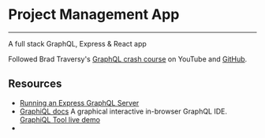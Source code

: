 # Project Management App
---

A full stack GraphQL, Express & React app

Followed Brad Traversy's [GraphQL crash course](https://www.youtube.com/watch?v=BcLNfwF04Kw) on YouTube and [GitHub](https://github.com/bradtraversy/project-mgmt-graphql). 

## Resources
- [Running an Express GraphQL Server](https://graphql.org/graphql-js/running-an-express-graphql-server/)
- [GraphiQL docs](https://github.com/graphql/graphiql) A graphical interactive in-browser GraphQL IDE. [GraphiQL Tool live demo](https://graphql.org/swapi-graphql?query=%23%20Welcome%20to%20GraphiQL%0A%23%0A%23%20GraphiQL%20is%20an%20in-browser%20tool%20for%20writing%2C%20validating%2C%20and%0A%23%20testing%20GraphQL%20queries.%0A%23%0A%23%20Type%20queries%20into%20this%20side%20of%20the%20screen%2C%20and%20you%20will%20see%20intelligent%0A%23%20typeaheads%20aware%20of%20the%20current%20GraphQL%20type%20schema%20and%20live%20syntax%20and%0A%23%20validation%20errors%20highlighted%20within%20the%20text.%0A%23%0A%23%20GraphQL%20queries%20typically%20start%20with%20a%20%22%7B%22%20character.%20Lines%20that%20start%0A%23%20with%20a%20%23%20are%20ignored.%0A%23%0A%23%20An%20example%20GraphQL%20query%20might%20look%20like%3A%0A%23%0A%20%20%20%20%7B%0A%20%20%20%20%20%20field%20(arg%3A%20%22value%22)%20%7B%0A%20%20%20%20%20%20%20%20subField%0A%20%20%20%20%20%20%7D%0A%20%20%20%20%7D%0A%23%0A%23%20Keyboard%20shortcuts%3A%0A%23%0A%23%20%20Prettify%20Query%3A%20%20Shift-Ctrl-P%20(or%20press%20the%20prettify%20button%20above)%0A%23%0A%23%20%20%20%20%20Merge%20Query%3A%20%20Shift-Ctrl-M%20(or%20press%20the%20merge%20button%20above)%0A%23%0A%23%20%20%20%20%20%20%20Run%20Query%3A%20%20Ctrl-Enter%20(or%20press%20the%20play%20button%20above)%0A%23%0A%23%20%20%20Auto%20Complete%3A%20%20Ctrl-Space%20(or%20just%20start%20typing)%0A%23%0A%0A)
- 